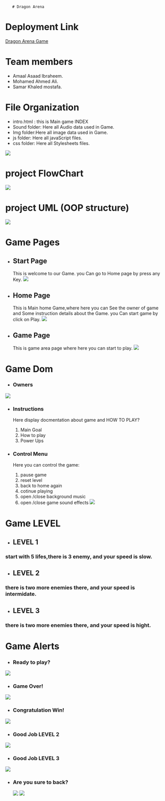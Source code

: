  ```
    # Dragon Arena
```

# Deployment Link
[Dragon Arena Game]()

# Team members
* Amaal Asaad Ibraheem.
* Mohamed Ahmed Ali. 
* Samar Khaled mostafa.

# File Organization
* intro.html : this is Main game INDEX
* Sound folder: Here all Audio data used in Game.
* Img folder:Here all image data used in Game.
* js folder: Here all javaScript files.
* css folder: Here all Stylesheets files.

![](Img/file.png)

# project FlowChart 
![](Img/FlowChart.png)


# project UML (OOP structure)
![](Img/oop.png)


# Game Pages
* ## Start Page
    This is welcome to our Game.
    you Can go to Home page by press any Key.
![](Img/startPage.PNG)

* ## Home Page 
    This is Main home Game,where here you can See the owner of game and Some instruction details about the Game.
    you Can start game by click on Play.
![](Img/homePage.PNG)

* ## Game Page
    This is game area page where here you can start to play.
![](Img/gamePage.PNG)

# Game Dom
* ### Owners
![](Img/9.PNG)

* ### Instructions
    Here display docmentation about game and HOW TO PLAY?
    1. Main Goal
    2. How to play
    3. Power Ups

* ### Control Menu
    Here you can control the game:
    1. pause game
    2. reset level 
    3. back to home again
    4. cotinue playing
    5. open /close background music
    6. open /close game sound effects 
![](Img/10.PNG)

# Game LEVEL
* ## LEVEL 1
### start with 5 lifes,there is 3 enemy, and your speed is slow. 
* ## LEVEL 2
### there is two more enemies there, and your speed is intermidate. 

* ## LEVEL 3
### there is two more enemies there, and your speed is hight. 


# Game Alerts
* ### Ready to play?
![](Img/1.PNG)
* ### Game Over!
![](Img/2.PNG)
* ### Congratulation Win!
![](Img/8.PNG)
* ### Good Job LEVEL 2
![](Img/6.PNG)
* ### Good Job LEVEL 3
![](Img/7.PNG)
* ### Are you sure to back?
  ![](Img/5.PNG)
  ![](Img/3.PNG)


